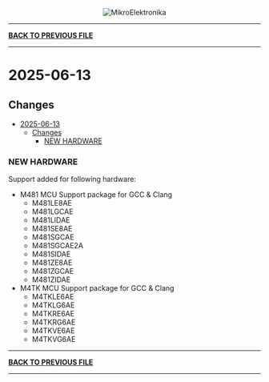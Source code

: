 <p align="center">
  <img src="http://www.mikroe.com/img/designs/beta/logo_small.png?raw=true" alt="MikroElektronika"/>
</p>

---

**[BACK TO PREVIOUS FILE](../changelog.md)**

---

# 2025-06-13

## Changes

- [2025-06-13](#2025-06-13)
  - [Changes](#changes)
    - [NEW HARDWARE](#new-hardware)

### NEW HARDWARE

Support added for following hardware:

+ M481 MCU Support package for GCC & Clang
  + M481LE8AE
  + M481LGCAE
  + M481LIDAE
  + M481SE8AE
  + M481SGCAE
  + M481SGCAE2A
  + M481SIDAE
  + M481ZE8AE
  + M481ZGCAE
  + M481ZIDAE
+ M4TK MCU Support package for GCC & Clang
  + M4TKLE6AE
  + M4TKLG6AE
  + M4TKRE6AE
  + M4TKRG6AE
  + M4TKVE6AE
  + M4TKVG6AE

---

**[BACK TO PREVIOUS FILE](../changelog.md)**

---
